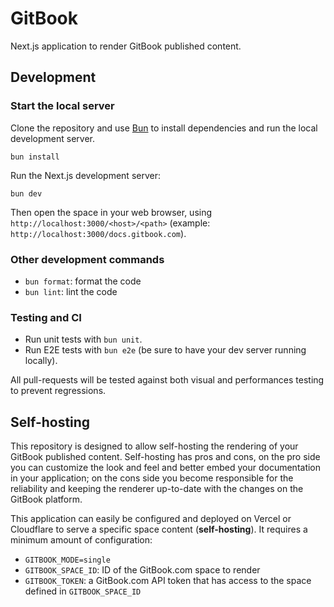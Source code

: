 # GitBook

Next.js application to render GitBook published content.

## Development

### Start the local server

Clone the repository and use [Bun](https://bun.sh/) to install dependencies and run the local development server.

```
bun install
```

Run the Next.js development server:

```
bun dev
```

Then open the space in your web browser, using `http://localhost:3000/<host>/<path>` (example: `http://localhost:3000/docs.gitbook.com`).

### Other development commands

-   `bun format`: format the code
-   `bun lint`: lint the code

### Testing and CI

-   Run unit tests with `bun unit`.
-   Run E2E tests with `bun e2e` (be sure to have your dev server running locally).

All pull-requests will be tested against both visual and performances testing to prevent regressions.

## Self-hosting

This repository is designed to allow self-hosting the rendering of your GitBook published content. Self-hosting has pros and cons, on the pro side you can customize the look and feel and better embed your documentation in your application; on the cons side you become responsible for the reliability and keeping the renderer up-to-date with the changes on the GitBook platform.

This application can easily be configured and deployed on Vercel or Cloudflare to serve a specific space content (**self-hosting**). It requires a minimum amount of configuration:

-   `GITBOOK_MODE=single`
-   `GITBOOK_SPACE_ID`: ID of the GitBook.com space to render
-   `GITBOOK_TOKEN`: a GitBook.com API token that has access to the space defined in `GITBOOK_SPACE_ID`

